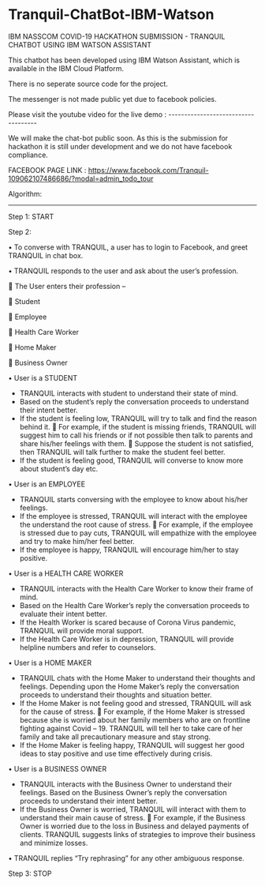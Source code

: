 # Tranquil-ChatBot-IBM-Watson
IBM NASSCOM COVID-19 HACKATHON SUBMISSION - TRANQUIL CHATBOT USING IBM WATSON ASSISTANT

This chatbot has been developed using IBM Watson Assistant, which is available in the IBM Cloud Platform.

There is no seperate source code for the project.

The messenger is not made public yet due to facebook policies.

Please visit the youtube video for the live demo : ------------------------------------

We will make the chat-bot public soon. As this is the submission for hackathon it is still under development and we do not have facebook compliance.


FACEBOOK PAGE LINK : https://www.facebook.com/Tranquil-109062107486686/?modal=admin_todo_tour


Algorithm:
__________

Step 1: START

Step 2:

•	To converse with TRANQUIL, a user has to login to Facebook, and greet TRANQUIL in chat box.

•	TRANQUIL responds to the user and ask about the user’s profession.

	The User enters their profession –

	Student

	Employee

	Health Care Worker

	Home Maker

	Business Owner

•	User is a STUDENT
-	TRANQUIL interacts with student to understand their state of mind.
-	Based on the student’s reply the conversation proceeds to understand their intent better.
-	If the student is feeling low, TRANQUIL will try to talk and find the reason behind it.
	For example, if the student is missing friends, TRANQUIL will suggest him to call his friends or if not possible then talk to parents and share his/her feelings with them.
	Suppose the student is not satisfied, then TRANQUIL will talk further to make the student feel better.
-	If the student is feeling good, TRANQUIL will converse to know more about student’s day etc.   

•	User is an EMPLOYEE
-	TRANQUIL starts conversing with the employee to know about his/her feelings.
-	If the employee is stressed, TRANQUIL will interact with the employee the understand the root cause of stress.
	For example, if the employee is stressed due to pay cuts, TRANQUIL will empathize with the employee and try to make him/her feel better.
-	If the employee is happy, TRANQUIL will encourage him/her to stay positive.   

•	User is a HEALTH CARE WORKER
-	TRANQUIL interacts with the Health Care Worker to know their frame of mind.
-	Based on the Health Care Worker’s reply the conversation proceeds to evaluate their intent better.
-	If the Health Worker is scared because of Corona Virus pandemic, TRANQUIL will provide moral support.
-	If the Health Care Worker is in depression, TRANQUIL will provide helpline numbers and refer to counselors.

•	User is a HOME MAKER
-	TRANQUIL chats with the Home Maker to understand their thoughts and feelings. Depending upon the Home Maker’s reply the conversation proceeds to understand their thoughts and situation better.
-	If the Home Maker is not feeling good and stressed, TRANQUIL will ask for the cause of stress.
	For example, if the Home Maker is stressed because she is worried about her family members who are on frontline fighting against Covid – 19. TRANQUIL will tell her to take care of her family and take all precautionary measure and stay strong. 
-	If the Home Maker is feeling happy, TRANQUIL will suggest her good ideas to stay positive and use time effectively during crisis.

•	User is a BUSINESS OWNER
-	TRANQUIL interacts with the Business Owner to understand their feelings. Based on the Business Owner’s reply the conversation proceeds to understand their intent better.
-	If the Business Owner is worried, TRANQUIL will interact with them to understand their main cause of stress.
	For example, if the Business Owner is worried due to the loss in Business and delayed payments of clients. TRANQUIL suggests links of strategies to improve their business and minimize losses. 

•	TRANQUIL replies “Try rephrasing” for any other ambiguous response.  

Step 3: STOP


